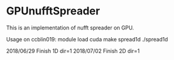 # GPUnufftSpreader

This is an implementation of nufft spreader on GPU.

Usage on ccblin019: 
  module load cuda
  make spread1d
  ./spread1d
  
2018/06/29 Finish 1D dir=1
2018/07/02 Finish 2D dir=1
